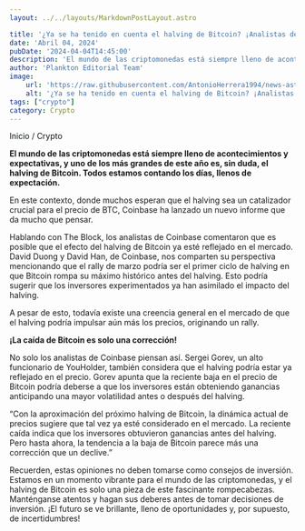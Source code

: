 ```yaml
---
layout: ../../layouts/MarkdownPostLayout.astro

title: '¿Ya se ha tenido en cuenta el halving de Bitcoin? ¡Analistas de Coinbase lo anuncian!'
date: 'Abril 04, 2024'
pubDate: '2024-04-04T14:45:00'
description: 'El mundo de las criptomonedas está siempre lleno de acontecimientos y expectativas, y uno de los más grandes de este año es, sin duda, el halving de Bitcoin.'
author: 'Plankton Editorial Team'
image:
    url: 'https://raw.githubusercontent.com/AntonioHerrera1994/news-astro/master/src/assets/crypto/crypto55.webp'
    alt: '¿Ya se ha tenido en cuenta el halving de Bitcoin? ¡Analistas de Coinbase lo anuncian!'
tags: ["crypto"]
category: Crypto
---
```


<span><a href="/" style="text-decoration:none;color:#0F1416">Inicio</a> / <a href="/crypto" style="text-decoration:none;color:#0F1416">Crypto</a></span>


<p style="font-weight: bold;">El mundo de las criptomonedas está siempre lleno de acontecimientos y expectativas, y uno de los más grandes de este año es, sin duda, el halving de Bitcoin. Todos estamos contando los días, llenos de expectación.</p>

En este contexto, donde muchos esperan que el halving sea un catalizador crucial para el precio de BTC, Coinbase ha lanzado un nuevo informe que da mucho que pensar.

Hablando con The Block, los analistas de Coinbase comentaron que es posible que el efecto del halving de Bitcoin ya esté reflejado en el mercado. David Duong y David Han, de Coinbase, nos comparten su perspectiva mencionando que el rally de marzo podría ser el primer ciclo de halving en que Bitcoin rompa su máximo histórico antes del halving. Esto podría sugerir que los inversores experimentados ya han asimilado el impacto del halving.

A pesar de esto, todavía existe una creencia general en el mercado de que el halving podría impulsar aún más los precios, originando un rally.

**¡La caída de Bitcoin es solo una corrección!**

No solo los analistas de Coinbase piensan así. Sergei Gorev, un alto funcionario de YouHolder, también considera que el halving podría estar ya reflejado en el precio. Gorev apunta que la reciente baja en el precio de Bitcoin podría deberse a que los inversores están obteniendo ganancias anticipando una mayor volatilidad antes o después del halving.

“Con la aproximación del próximo halving de Bitcoin, la dinámica actual de precios sugiere que tal vez ya esté considerado en el mercado. La reciente caída indica que los inversores obtuvieron ganancias antes del halving. Pero hasta ahora, la tendencia a la baja de Bitcoin parece más una corrección que un declive.”

Recuerden, estas opiniones no deben tomarse como consejos de inversión. Estamos en un momento vibrante para el mundo de las criptomonedas, y el halving de Bitcoin es solo una pieza de este fascinante rompecabezas. Manténganse atentos y hagan sus deberes antes de tomar decisiones de inversión. ¡El futuro se ve brillante, lleno de oportunidades y, por supuesto, de incertidumbres!